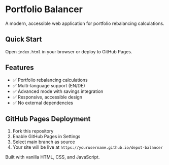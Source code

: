 # Portfolio Balancer

A modern, accessible web application for portfolio rebalancing calculations.

## Quick Start

Open `index.html` in your browser or deploy to GitHub Pages.

## Features
- ✅ Portfolio rebalancing calculations
- ✅ Multi-language support (EN/DE)  
- ✅ Advanced mode with savings integration
- ✅ Responsive, accessible design
- ✅ No external dependencies

## GitHub Pages Deployment
1. Fork this repository
2. Enable GitHub Pages in Settings
3. Select main branch as source
4. Your site will be live at `https://yourusername.github.io/depot-balancer`

Built with vanilla HTML, CSS, and JavaScript.
